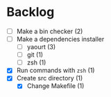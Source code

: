# Backlog

- [ ] Make a bin checker (2)
- [ ] Make a dependencies installer
  - [ ] yaourt (3)
  - [ ] git (1)
  - [ ] zsh (1)
- [x] Run commands with `zsh` (1)
- [x] Create src directory (1)
  - [x] Change Makefile (1)